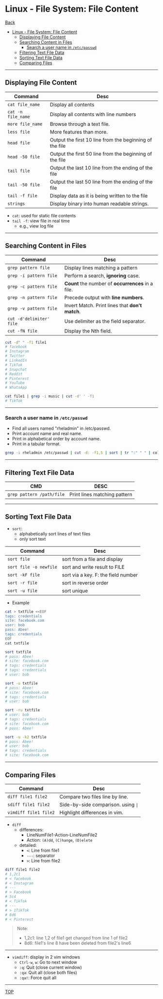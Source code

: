 # Linux - File System: File Content

[Back](../../index.md)

- [Linux - File System: File Content](#linux---file-system-file-content)
  - [Displaying File Content](#displaying-file-content)
  - [Searching Content in Files](#searching-content-in-files)
    - [Search a user name in `/etc/passwd`](#search-a-user-name-in-etcpasswd)
  - [Filtering Text File Data](#filtering-text-file-data)
  - [Sorting Text File Data](#sorting-text-file-data)
  - [Comparing Files](#comparing-files)

---

## Displaying File Content

| Command            | Desc                                                    |
| ------------------ | ------------------------------------------------------- |
| `cat file_name`    | Display all contents                                    |
| `cat -n file_name` | Display all contents with line numbers                  |
| `more file_name`   | Browse through a text file.                             |
| `less file`        | More features than more.                                |
| `head file`        | Output the first 10 line from the beginning of the file |
| `head -50 file`    | Output the first 50 line from the beginning of the file |
| `tail file`        | Output the last 10 line from the ending of the file     |
| `tail -50 file`    | Output the last 50 line from the ending of the file     |
| `tail -f file`     | Display data as it is being written to the file         |
| `strings`          | Display binary into human readable strings.             |

- `cat`: used for static file contents
- `tail -f`: view file in real time
  - e.g., view log file

---

## Searching Content in Files

| Command                  | Desc                                               |
| ------------------------ | -------------------------------------------------- |
| `grep pattern file`      | Display lines matching a pattern                   |
| `grep -i pattern file`   | Perform a search, **ignoring** case.               |
| `grep -c pattern file`   | **Count** the number of **occurrences** in a file. |
| `grep -n pattern file`   | Precede output with **line numbers**.              |
| `grep -v pattern file`   | Invert Match. Print lines that **don’t match**.    |
| `cut -d'delimiter' file` | Use delimiter as the field separator.              |
| `cut -fN file`           | Display the Nth field.                             |

```sh
cut -d" " -f1 file1
# facebook
# Instagram
# Twitter
# LinkedIn
# TikTok
# Snapchat
# Reddit
# Pinterest
# YouTube
# WhatsApp

cat file1 | grep -i music | cut -d' ' -f1
# TikTok
```

---

### Search a user name in `/etc/passwd`

- Find all users named "rheladmin" in /etc/passwd.
- Print account name and real name.
- Print in alphabetical order by account name.
- Print in a tabular format.

```sh
grep -i rheladmin /etc/passwd | cut -d: -f1,5 | sort | tr ":" " " | column -t
```

---

## Filtering Text File Data

| CMD                       | DESC                         |
| ------------------------- | ---------------------------- |
| `grep pattern /path/file` | Print lines matching pattern |

---

## Sorting Text File Data

- `sort`:
  - alphabetically sort lines of text files
  - only sort text

| Command                | Desc                                |
| ---------------------- | ----------------------------------- |
| `sort file`            | sort from a file and display        |
| `sort file -o newfile` | sort and write result to FILE       |
| `sort -kF file`        | sort via a key. F: the field number |
| `sort -r file`         | sort in reverse order               |
| `sort -u file`         | sort unique                         |

- Example

```sh
cat > txtfile <<EOF
tags: credentials
site: facebook.com
user: bob
pass: Abee!
tags: credentials
EOF
cat txtfile

sort txtfile
# pass: Abee!
# site: facebook.com
# tags: credentials
# tags: credentials
# user: bob

sort -u txtfile
# pass: Abee!
# site: facebook.com
# tags: credentials
# user: bob

sort -ru txtfile
# user: bob
# tags: credentials
# site: facebook.com
# pass: Abee!

sort -u -k2 txtfile
# pass: Abee!
# user: bob
# tags: credentials
# site: facebook.com
```

---

## Comparing Files

| Command               | Desc                                |
| --------------------- | ----------------------------------- |
| `diff file1 file2`    | Compare two files line by line.     |
| `sdiff file1 file2`   | Side-by-side comparison. using `\|` |
| `vimdiff file1 file2` | Highlight differences in vim.       |

- `diff`
  - differences:
    - LineNumFile1-Action-LineNumFile2
    - Action: `(A)dd`, `(C)hange`, `(D)elete`
  - detailed:
    - `<`: Line from file1
    - `---`: separator
    - `>`: Line from file2

```sh
diff file1 file2
# 1,2c1
# < facebook
# < Instagram
# ---
# > Facebook
# 5c4
# < TikTok
# ---
# > 1TikTok
# 8d6
# < Pinterest
```

> Note:
>
> - 1,2c1: line 1,2 of file1 get changed from line 1 of file2
> - 8d6: file1's line 8 have been deleted from file2's line6

---

- `vimdiff`: display in 2 vim windows
  - `Ctrl-w`, `w`: Go to next window
  - `:q`: Quit (close current window)
  - `:qa`: Quit all (close both files)
  - `:qa!`: Force quit all

---

[TOP](#linux---file-system-file-content)
